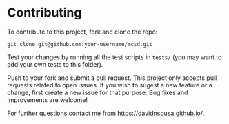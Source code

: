 # Contributing

To contribute to this project, fork and clone the repo:

```
git clone git@github.com:your-username/mcsd.git
```

Test your changes by running all the test scripts in `tests/` (you may want to add your own tests to this folder). 

Push to your fork and submit a pull request. This project only accepts pull requests related to open issues. If you wish to sugest a new feature or a change, first create a new issue for that purpose. Bug fixes and improvements are welcome!

For further questions contact me from https://davidnsousa.github.io/.
